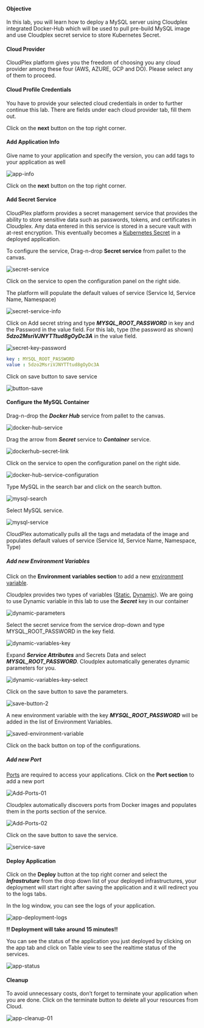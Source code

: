 #### Objective

In this lab, you will learn how to deploy a MySQL server using Cloudplex integrated Docker-Hub which will be used to pull pre-build MySQL image and use Cloudplex secret service to store Kubernetes Secret.

#### Cloud Provider

CloudPlex platform gives you the freedom of choosing you any cloud provider among these four (AWS, AZURE, GCP and DO). Please select any of them to proceed.

#### Cloud Profile Credentials

You have to provide your selected cloud credentials in order to further continue this lab. There are fields under each cloud provider tab, fill them out.

Click on the **next** button on the top right corner.


#### Add Application Info

Give name to your application and specify the version, you can add tags to your application as well

![app-info](https://raw.githubusercontent.com/CloudplexPlatform/developer-community/feature/github-data-fetching/applications/secrets/labs/mysqlSecret//images/1.png)

Click on the **next** button on the top right corner.


#### Add Secret Service

CloudPlex platform provides a secret management service that provides the ability to store sensitive data such as passwords, tokens, and certificates in Cloudplex. Any data entered in this service is stored in a secure vault with at-rest encryption. This eventually becomes a [Kubernetes Secret](https:/kubernetes.io/docs/concepts/configuration/secret) in a deployed application.

To configure the service, Drag-n-drop **Secret service** from pallet to the canvas.

![secret-service](https://raw.githubusercontent.com/CloudplexPlatform/developer-community/feature/github-data-fetching/applications/secrets/labs/mysqlSecret//images/2.gif)

Click on the service to open the configuration panel on the right side.

The platform will populate the default values of service (Service Id, Service Name, Namespace)

![secret-service-info](https://raw.githubusercontent.com/CloudplexPlatform/developer-community/feature/github-data-fetching/applications/secrets/labs/mysqlSecret//images/3.png)


Click on Add secret string and type ***MYSQL_ROOT_PASSWORD*** in key and the Password in the value field. For this lab, type (the password as shown) ***5dzo2MsriVJNYTTtud8gOyDc3A*** in the value field.

![secret-key-password](https://raw.githubusercontent.com/CloudplexPlatform/developer-community/feature/github-data-fetching/applications/secrets/labs/mysqlSecret//images/4.png)

```yaml
key : MYSQL_ROOT_PASSWORD
value : 5dzo2MsriVJNYTTtud8gOyDc3A
```

Click on save button to save service

![button-save](https://raw.githubusercontent.com/CloudplexPlatform/developer-community/feature/github-data-fetching/applications/secrets/labs/mysqlSecret//images/5.png)


#### Configure the MySQL Container

Drag-n-drop the ***Docker Hub*** service from pallet to the canvas.

![docker-hub-service](https://raw.githubusercontent.com/CloudplexPlatform/developer-community/feature/github-data-fetching/applications/secrets/labs/mysqlSecret//images/6.gif)

Drag the arrow from ***Secret*** service to ***Container*** service.

![dockerhub-secret-link](https://raw.githubusercontent.com/CloudplexPlatform/developer-community/feature/github-data-fetching/applications/secrets/labs/mysqlSecret//images/7.gif)

Click on the service to open the configuration panel on the right side.

![docker-hub-service-configuration](https://raw.githubusercontent.com/CloudplexPlatform/developer-community/feature/github-data-fetching/applications/secrets/labs/mysqlSecret//images/8.png)

Type MySQL in the search bar and click on the search button.

![mysql-search](https://raw.githubusercontent.com/CloudplexPlatform/developer-community/feature/github-data-fetching/applications/secrets/labs/mysqlSecret//images/9.png)

Select MySQL service.

![mysql-service](https://raw.githubusercontent.com/CloudplexPlatform/developer-community/feature/github-data-fetching/applications/secrets/labs/mysqlSecret//images/10.png)

CloudPlex automatically pulls all the tags and metadata of the image and populates default values of service (Service Id, Service Name, Namespace, Type)


##### Add new Environment Variables 

Click on the **Environment variables section** to add a new [environment variable](https:/kubernetes.io/docs/tasks/inject-data-application/define-environment-variable-container/#define-an-environment-variable-for-a-container).

Cloudplex provides two types of variables ([Static](https://docs.cloudplex.io/#/pages/user-guide/components/k8s-resources/container/container), [Dynamic](https://docs.cloudplex.io/#/pages/user-guide/components/k8s-resources/container/container)). We are going to use Dynamic variable in this lab to use the ***Secret*** key in our container

![dynamic-parameters](https://raw.githubusercontent.com/CloudplexPlatform/developer-community/feature/github-data-fetching/applications/secrets/labs/mysqlSecret//images/11.png)

Select the secret service from the service drop-down and type MYSQL_ROOT_PASSWORD in the key field.

![dynamic-variables-key](https://raw.githubusercontent.com/CloudplexPlatform/developer-community/feature/github-data-fetching/applications/secrets/labs/mysqlSecret//images/12.png)

Expand ***Service Attributes*** and Secrets Data and select ***MYSQL_ROOT_PASSWORD***. Cloudplex automatically generates dynamic  parameters for you.

![dynamic-variables-key-select](https://raw.githubusercontent.com/CloudplexPlatform/developer-community/feature/github-data-fetching/applications/secrets/labs/mysqlSecret//images/13.png)

Click on the save button to save the parameters.

![save-button-2](https://raw.githubusercontent.com/CloudplexPlatform/developer-community/feature/github-data-fetching/applications/secrets/labs/mysqlSecret//images/14.png)

A new environment variable with the key ***MYSQL_ROOT_PASSWORD*** will be added in the list of Environment Variables.

![saved-environment-variable](https://raw.githubusercontent.com/CloudplexPlatform/developer-community/feature/github-data-fetching/applications/secrets/labs/mysqlSecret//images/15.png)

Click on the back button on top of the configurations.


##### Add new Port

[Ports](https:/kubernetes.io/docs/concepts/services-networking/connect-applications-service/#the-kubernetes-model-for-connecting-containers) are required to access your applications. Click on the **Port section** to add a new port

![Add-Ports-01](https://raw.githubusercontent.com/CloudplexPlatform/developer-community/feature/github-data-fetching/applications/secrets/labs/mysqlSecret//images/16.png)

Cloudplex automatically discovers ports from Docker images and populates them in the ports section of the service.

![Add-Ports-02](https://raw.githubusercontent.com/CloudplexPlatform/developer-community/feature/github-data-fetching/applications/secrets/labs/mysqlSecret//images/17.png)

Click on the save button to save the service.

![service-save](https://raw.githubusercontent.com/CloudplexPlatform/developer-community/feature/github-data-fetching/applications/secrets/labs/mysqlSecret//images/18.png)


#### Deploy Application

Click on the **Deploy** button at the top right corner and select the ***Infrastruture*** from the drop down list of your deployed infrastructures, your deployment will start right after saving the application and it will redirect you to the logs tabs.

In the log window, you can see the logs of your application.

![app-deployment-logs](https://raw.githubusercontent.com/CloudplexPlatform/developer-community/feature/github-data-fetching/applications/secrets/labs/mysqlSecret//images/19.png)

**!! Deployment will take around 15 minutes!!** 

You can see the status of the application you just deployed by clicking on the app tab and click on Table view to see the realtime status of the services.

![app-status](https://raw.githubusercontent.com/CloudplexPlatform/developer-community/feature/github-data-fetching/applications/secrets/labs/mysqlSecret//images/20.png)


#### Cleanup

To avoid unnecessary costs, don’t forget to terminate your application when you are done.
Click on the terminate button to delete all your resources from Cloud.

![app-cleanup-01](https://raw.githubusercontent.com/CloudplexPlatform/developer-community/feature/github-data-fetching/applications/secrets/labs/mysqlSecret//images/21.png)
